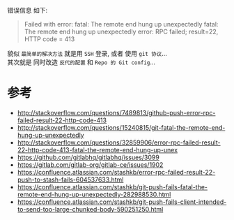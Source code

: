 错误信息 如下:
> Failed with error: fatal: The remote end hung up unexpectedly fatal: The remote end hung up unexpectedly error: RPC failed; result=22, HTTP code = 413

貌似 `最简单的解决方法` 就是用 `SSH` 登录, 或者 使用 `git 协议`...  
其次就是 同时改造 `反代的配置` 和 `Repo 的 Git config`...  

# 参考
- http://stackoverflow.com/questions/7489813/github-push-error-rpc-failed-result-22-http-code-413
- http://stackoverflow.com/questions/15240815/git-fatal-the-remote-end-hung-up-unexpectedly
- http://stackoverflow.com/questions/32859906/error-rpc-failed-result-22-http-code-413-fatal-the-remote-end-hung-up-unex
- https://github.com/gitlabhq/gitlabhq/issues/3099
- https://gitlab.com/gitlab-org/gitlab-ce/issues/1902
- https://confluence.atlassian.com/stashkb/error-rpc-failed-result-22-push-to-stash-fails-604537633.html
- https://confluence.atlassian.com/stashkb/git-push-fails-fatal-the-remote-end-hung-up-unexpectedly-282988530.html
- https://confluence.atlassian.com/stashkb/git-push-fails-client-intended-to-send-too-large-chunked-body-590251250.html

